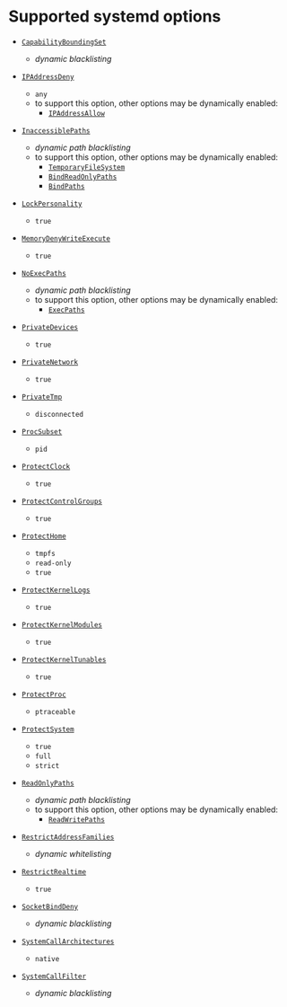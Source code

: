 # Supported systemd options

- [`CapabilityBoundingSet`](https://www.freedesktop.org/software/systemd/man/latest/systemd.directives.html#CapabilityBoundingSet=)

  - *dynamic blacklisting*

- [`IPAddressDeny`](https://www.freedesktop.org/software/systemd/man/latest/systemd.directives.html#IPAddressDeny=)

  - `any`
  - to support this option, other options may be dynamically enabled:
    - [`IPAddressAllow`](https://www.freedesktop.org/software/systemd/man/latest/systemd.directives.html#IPAddressAllow=)

- [`InaccessiblePaths`](https://www.freedesktop.org/software/systemd/man/latest/systemd.directives.html#InaccessiblePaths=)

  - *dynamic path blacklisting*
  - to support this option, other options may be dynamically enabled:
    - [`TemporaryFileSystem`](https://www.freedesktop.org/software/systemd/man/latest/systemd.directives.html#TemporaryFileSystem=)
    - [`BindReadOnlyPaths`](https://www.freedesktop.org/software/systemd/man/latest/systemd.directives.html#BindReadOnlyPaths=)
    - [`BindPaths`](https://www.freedesktop.org/software/systemd/man/latest/systemd.directives.html#BindPaths=)

- [`LockPersonality`](https://www.freedesktop.org/software/systemd/man/latest/systemd.directives.html#LockPersonality=)

  - `true`

- [`MemoryDenyWriteExecute`](https://www.freedesktop.org/software/systemd/man/latest/systemd.directives.html#MemoryDenyWriteExecute=)

  - `true`

- [`NoExecPaths`](https://www.freedesktop.org/software/systemd/man/latest/systemd.directives.html#NoExecPaths=)

  - *dynamic path blacklisting*
  - to support this option, other options may be dynamically enabled:
    - [`ExecPaths`](https://www.freedesktop.org/software/systemd/man/latest/systemd.directives.html#ExecPaths=)

- [`PrivateDevices`](https://www.freedesktop.org/software/systemd/man/latest/systemd.directives.html#PrivateDevices=)

  - `true`

- [`PrivateNetwork`](https://www.freedesktop.org/software/systemd/man/latest/systemd.directives.html#PrivateNetwork=)

  - `true`

- [`PrivateTmp`](https://www.freedesktop.org/software/systemd/man/latest/systemd.directives.html#PrivateTmp=)

  - `disconnected`

- [`ProcSubset`](https://www.freedesktop.org/software/systemd/man/latest/systemd.directives.html#ProcSubset=)

  - `pid`

- [`ProtectClock`](https://www.freedesktop.org/software/systemd/man/latest/systemd.directives.html#ProtectClock=)

  - `true`

- [`ProtectControlGroups`](https://www.freedesktop.org/software/systemd/man/latest/systemd.directives.html#ProtectControlGroups=)

  - `true`

- [`ProtectHome`](https://www.freedesktop.org/software/systemd/man/latest/systemd.directives.html#ProtectHome=)

  - `tmpfs`
  - `read-only`
  - `true`

- [`ProtectKernelLogs`](https://www.freedesktop.org/software/systemd/man/latest/systemd.directives.html#ProtectKernelLogs=)

  - `true`

- [`ProtectKernelModules`](https://www.freedesktop.org/software/systemd/man/latest/systemd.directives.html#ProtectKernelModules=)

  - `true`

- [`ProtectKernelTunables`](https://www.freedesktop.org/software/systemd/man/latest/systemd.directives.html#ProtectKernelTunables=)

  - `true`

- [`ProtectProc`](https://www.freedesktop.org/software/systemd/man/latest/systemd.directives.html#ProtectProc=)

  - `ptraceable`

- [`ProtectSystem`](https://www.freedesktop.org/software/systemd/man/latest/systemd.directives.html#ProtectSystem=)

  - `true`
  - `full`
  - `strict`

- [`ReadOnlyPaths`](https://www.freedesktop.org/software/systemd/man/latest/systemd.directives.html#ReadOnlyPaths=)

  - *dynamic path blacklisting*
  - to support this option, other options may be dynamically enabled:
    - [`ReadWritePaths`](https://www.freedesktop.org/software/systemd/man/latest/systemd.directives.html#ReadWritePaths=)

- [`RestrictAddressFamilies`](https://www.freedesktop.org/software/systemd/man/latest/systemd.directives.html#RestrictAddressFamilies=)

  - *dynamic whitelisting*

- [`RestrictRealtime`](https://www.freedesktop.org/software/systemd/man/latest/systemd.directives.html#RestrictRealtime=)

  - `true`

- [`SocketBindDeny`](https://www.freedesktop.org/software/systemd/man/latest/systemd.directives.html#SocketBindDeny=)

  - *dynamic blacklisting*

- [`SystemCallArchitectures`](https://www.freedesktop.org/software/systemd/man/latest/systemd.directives.html#SystemCallArchitectures=)

  - `native`

- [`SystemCallFilter`](https://www.freedesktop.org/software/systemd/man/latest/systemd.directives.html#SystemCallFilter=)

  - *dynamic blacklisting*
